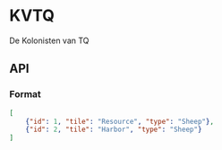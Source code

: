 # KVTQ
De Kolonisten van TQ

## API

### Format
```json
[
    {"id": 1, "tile": "Resource", "type": "Sheep"},
    {"id": 2, "tile": "Harbor", "type": "Sheep"}
]
```